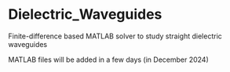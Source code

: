 # Dielectric_Waveguides
Finite-difference based MATLAB solver to study straight dielectric waveguides

MATLAB files will be added in a few days (in December 2024)
